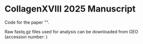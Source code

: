 # CollagenXVIII 2025 Manuscript

Code for the paper "". 


Raw fastq.gz files used for analysis can be downloaded from GEO (accession number: )
